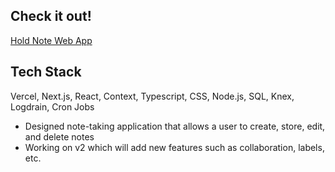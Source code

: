 ## Check it out!

[Hold Note Web App](https://next-notes-app-eta.vercel.app/)

## Tech Stack

Vercel, Next.js, React, Context, Typescript, CSS, Node.js, SQL, Knex, Logdrain, Cron Jobs

- Designed note-taking application that allows a user to create, store, edit, and delete notes
- Working on v2 which will add new features such as collaboration, labels, etc.
